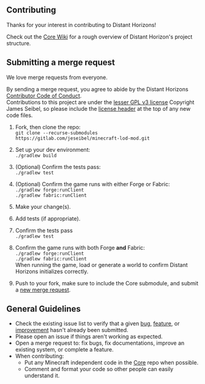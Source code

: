 ## Contributing

Thanks for your interest in contributing to Distant Horizons!

Check out the [Core Wiki](https://gitlab.com/jeseibel/distant-horizons-core/-/wikis/home) for a rough overview of Distant Horizon's project structure.



## Submitting a merge request

We love merge requests from everyone.

By sending a merge request, you agree to abide by the Distant Horizons [Contributor Code of Conduct](code_of_conduct.md). \
Contributions to this project are under the [lesser GPL v3 license](LICENSE.txt) Copyright James Seibel, so please include the [license header](license_header.txt) at the top of any new code files.

1. Fork, then clone the repo: \
`git clone --recurse-submodules https://gitlab.com/jeseibel/minecraft-lod-mod.git`

2. Set up your dev environment: \
`./gradlew build`

3. (Optional) Confirm the tests pass: \
`./gradlew test`

4. (Optional) Confirm the game runs with either Forge or Fabric: \
`./gradlew forge:runClient` \
`./gradlew fabric:runClient`

5. Make your change(s). 
6. Add tests (if appropriate). 

7. Confirm the tests pass \
`./gradlew test`

8. Confirm the game runs with both Forge **and** Fabric: \
`./gradlew forge:runClient` \
`./gradlew fabric:runClient` \
When running the game, load or generate a world to confirm Distant Horizons initializes correctly.

9. Push to your fork, make sure to include the Core submodule, and submit a [new merge request](https://gitlab.com/jeseibel/minecraft-lod-mod/-/merge_requests/new).



## General Guidelines

* Check the existing issue list to verify that a given [bug](https://gitlab.com/jeseibel/minecraft-lod-mod/-/issues/?sort=created_date&state=opened&label_name%5B%5D=Bug&first_page_size=100), [feature](https://gitlab.com/jeseibel/minecraft-lod-mod/-/issues/?sort=created_date&state=opened&label_name%5B%5D=Feature&first_page_size=100), or [improvement](https://gitlab.com/jeseibel/minecraft-lod-mod/-/issues/?sort=created_date&state=opened&label_name%5B%5D=Improvement&first_page_size=100) hasn't already been submitted.
* Please open an issue if things aren't working as expected.
* Open a merge request to: fix bugs, fix documentations, improve an existing system, or complete a feature.
* When contributing:
  * Put any Minecraft independent code in the [Core](https://gitlab.com/jeseibel/distant-horizons-core) repo when possible.
  * Comment and format your code so other people can easily understand it.

